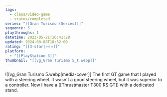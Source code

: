 ```yaml
---
tags:
  - class/video-game
  - status/completed
series: "[[Gran Turismo (Series)]]"
sequence: 5
playthroughs: 1
datetime: 2023-05-21T16:41:28
updated: 2024-08-08T18:52:00
rating: "[[3-star|⭐️⭐️⭐️]]"
platform:
  - "[[PlayStation 3]]"
thumbnail: "[[vg_Gran Turismo 5_t.webp]]"
---
```

![[vg_Gran Turismo 5.webp|media-cover]]
The first GT game that I played with a steering wheel. It wasn't a good steering wheel, but it was superior to a controller. Now I have a [[Thrustmaster T300 RS GT]] with a dedicated stand.
